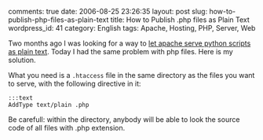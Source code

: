 comments: true
date: 2006-08-25 23:26:35
layout: post
slug: how-to-publish-php-files-as-plain-text
title: How to Publish .php files as Plain Text
wordpress_id: 41
category: English
tags: Apache, Hosting, PHP, Server, Web

Two months ago I was looking for a way to [let apache serve python scripts as plain text](http://kevin.deldycke.com/2006/05/how-to-localy-disable-python-cgi/). Today I had the same problem with php files. Here is my solution.

What you need is a `.htaccess` file in the same directory as the files you want to serve, with the following directive in it:


    :::text
    AddType text/plain .php




Be carefull: within the directory, anybody will be able to look the source code of all files with .php extension.
